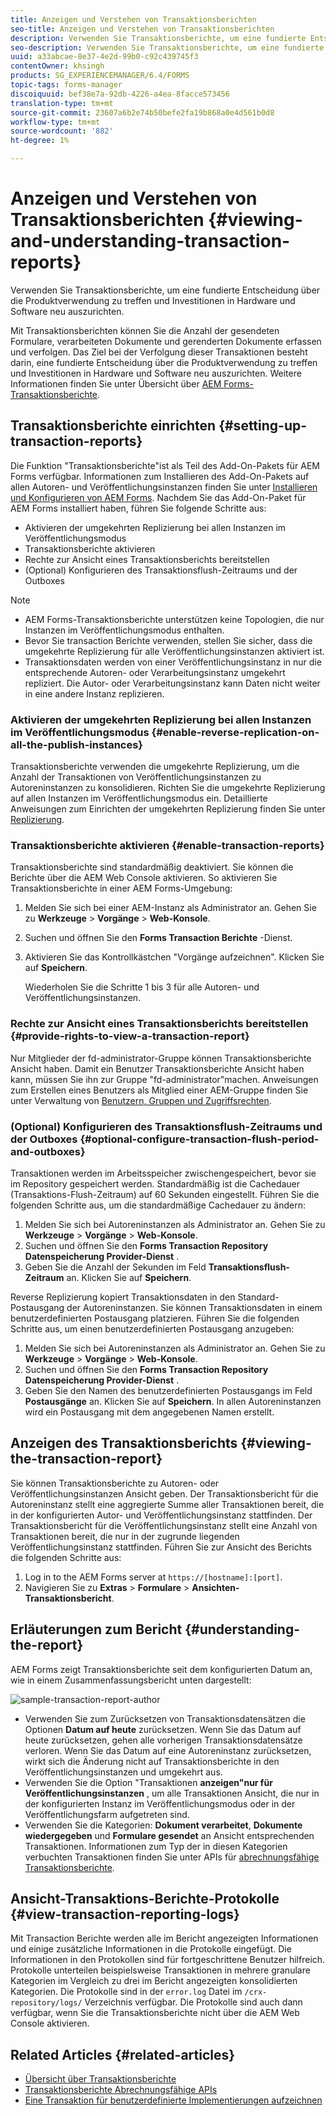 ```yaml
---
title: Anzeigen und Verstehen von Transaktionsberichten
seo-title: Anzeigen und Verstehen von Transaktionsberichten
description: Verwenden Sie Transaktionsberichte, um eine fundierte Entscheidung über die Produktverwendung zu treffen und Investitionen in Hardware und Software neu auszurichten.
seo-description: Verwenden Sie Transaktionsberichte, um eine fundierte Entscheidung über die Produktverwendung zu treffen und Investitionen in Hardware und Software neu auszurichten.
uuid: a33abcae-8e37-4e2d-99b0-c92c439745f3
contentOwner: khsingh
products: SG_EXPERIENCEMANAGER/6.4/FORMS
topic-tags: forms-manager
discoiquuid: bef38e7a-92db-4226-a4ea-8facce573456
translation-type: tm+mt
source-git-commit: 23607a6b2e74b50befe2fa19b868a0e4d561b0d8
workflow-type: tm+mt
source-wordcount: '882'
ht-degree: 1%

---
```



# Anzeigen und Verstehen von Transaktionsberichten {#viewing-and-understanding-transaction-reports}

Verwenden Sie Transaktionsberichte, um eine fundierte Entscheidung über die Produktverwendung zu treffen und Investitionen in Hardware und Software neu auszurichten.

Mit Transaktionsberichten können Sie die Anzahl der gesendeten Formulare, verarbeiteten Dokumente und gerenderten Dokumente erfassen und verfolgen. Das Ziel bei der Verfolgung dieser Transaktionen besteht darin, eine fundierte Entscheidung über die Produktverwendung zu treffen und Investitionen in Hardware und Software neu auszurichten. Weitere Informationen finden Sie unter Übersicht über [AEM Forms-Transaktionsberichte](/help/forms/using/transaction-reports-overview.md).

## Transaktionsberichte einrichten  {#setting-up-transaction-reports}

Die Funktion &quot;Transaktionsberichte&quot;ist als Teil des Add-On-Pakets für AEM Forms verfügbar. Informationen zum Installieren des Add-On-Pakets auf allen Autoren- und Veröffentlichungsinstanzen finden Sie unter [Installieren und Konfigurieren von AEM Forms](https://helpx.adobe.com/de/experience-manager/6-4/forms/using/installing-configuring-aem-forms-osgi.html). Nachdem Sie das Add-On-Paket für AEM Forms installiert haben, führen Sie folgende Schritte aus:

* Aktivieren der umgekehrten Replizierung bei allen Instanzen im Veröffentlichungsmodus
* Transaktionsberichte aktivieren
* Rechte zur Ansicht eines Transaktionsberichts bereitstellen
* (Optional) Konfigurieren des Transaktionsflush-Zeitraums und der Outboxes

>[!NOTE]
>
>* AEM Forms-Transaktionsberichte unterstützen keine Topologien, die nur Instanzen im Veröffentlichungsmodus enthalten.
>* Bevor Sie transaction Berichte verwenden, stellen Sie sicher, dass die umgekehrte Replizierung für alle Veröffentlichungsinstanzen aktiviert ist.
>* Transaktionsdaten werden von einer Veröffentlichungsinstanz in nur die entsprechende Autoren- oder Verarbeitungsinstanz umgekehrt repliziert. Die Autor- oder Verarbeitungsinstanz kann Daten nicht weiter in eine andere Instanz replizieren.
>



### Aktivieren der umgekehrten Replizierung bei allen Instanzen im Veröffentlichungsmodus {#enable-reverse-replication-on-all-the-publish-instances}

Transaktionsberichte verwenden die umgekehrte Replizierung, um die Anzahl der Transaktionen von Veröffentlichungsinstanzen zu Autoreninstanzen zu konsolidieren. Richten Sie die umgekehrte Replizierung auf allen Instanzen im Veröffentlichungsmodus ein. Detaillierte Anweisungen zum Einrichten der umgekehrten Replizierung finden Sie unter [Replizierung](/help/sites-deploying/replication.md).

### Transaktionsberichte aktivieren {#enable-transaction-reports}

Transaktionsberichte sind standardmäßig deaktiviert. Sie können die Berichte über die AEM Web Console aktivieren. So aktivieren Sie Transaktionsberichte in einer AEM Forms-Umgebung:

1. Melden Sie sich bei einer AEM-Instanz als Administrator an. Gehen Sie zu **Werkzeuge** > **Vorgänge** > **Web-Konsole**.
1. Suchen und öffnen Sie den **Forms Transaction Berichte** -Dienst.
1. Aktivieren Sie das Kontrollkästchen &quot;Vorgänge aufzeichnen&quot;. Klicken Sie auf **Speichern**.

   Wiederholen Sie die Schritte 1 bis 3 für alle Autoren- und Veröffentlichungsinstanzen.

### Rechte zur Ansicht eines Transaktionsberichts bereitstellen {#provide-rights-to-view-a-transaction-report}

Nur Mitglieder der fd-administrator-Gruppe können Transaktionsberichte Ansicht haben. Damit ein Benutzer Transaktionsberichte Ansicht haben kann, müssen Sie ihn zur Gruppe &quot;fd-administrator&quot;machen. Anweisungen zum Erstellen eines Benutzers als Mitglied einer AEM-Gruppe finden Sie unter Verwaltung von [Benutzern, Gruppen und Zugriffsrechten](/help/sites-administering/user-group-ac-admin.md).

### (Optional) Konfigurieren des Transaktionsflush-Zeitraums und der Outboxes {#optional-configure-transaction-flush-period-and-outboxes}

Transaktionen werden im Arbeitsspeicher zwischengespeichert, bevor sie im Repository gespeichert werden. Standardmäßig ist die Cachedauer (Transaktions-Flush-Zeitraum) auf 60 Sekunden eingestellt. Führen Sie die folgenden Schritte aus, um die standardmäßige Cachedauer zu ändern:

1. Melden Sie sich bei Autoreninstanzen als Administrator an. Gehen Sie zu **Werkzeuge** > **Vorgänge** > **Web-Konsole**.
1. Suchen und öffnen Sie den **Forms Transaction Repository Datenspeicherung Provider-Dienst** .
1. Geben Sie die Anzahl der Sekunden im Feld **Transaktionsflush-Zeitraum** an. Klicken Sie auf **Speichern**.

Reverse Replizierung kopiert Transaktionsdaten in den Standard-Postausgang der Autoreninstanzen. Sie können Transaktionsdaten in einem benutzerdefinierten Postausgang platzieren. Führen Sie die folgenden Schritte aus, um einen benutzerdefinierten Postausgang anzugeben:

1. Melden Sie sich bei Autoreninstanzen als Administrator an. Gehen Sie zu **Werkzeuge** > **Vorgänge** > **Web-Konsole**.
1. Suchen und öffnen Sie den **Forms Transaction Repository Datenspeicherung Provider-Dienst** .
1. Geben Sie den Namen des benutzerdefinierten Postausgangs im Feld **Postausgänge** an. Klicken Sie auf **Speichern**. In allen Autoreninstanzen wird ein Postausgang mit dem angegebenen Namen erstellt.

## Anzeigen des Transaktionsberichts {#viewing-the-transaction-report}

Sie können Transaktionsberichte zu Autoren- oder Veröffentlichungsinstanzen Ansicht geben. Der Transaktionsbericht für die Autoreninstanz stellt eine aggregierte Summe aller Transaktionen bereit, die in der konfigurierten Autor- und Veröffentlichungsinstanz stattfinden. Der Transaktionsbericht für die Veröffentlichungsinstanz stellt eine Anzahl von Transaktionen bereit, die nur in der zugrunde liegenden Veröffentlichungsinstanz stattfinden. Führen Sie zur Ansicht des Berichts die folgenden Schritte aus:

1. Log in to the AEM Forms server at `https://[hostname]:[port]`.
1. Navigieren Sie zu **Extras** > **Formulare** > **Ansichten-Transaktionsbericht**.

## Erläuterungen zum Bericht {#understanding-the-report}

AEM Forms zeigt Transaktionsberichte seit dem konfigurierten Datum an, wie in einem Zusammenfassungsbericht unten dargestellt:

![sample-transaction-report-author](assets/sample-transaction-report-author.png)

* Verwenden Sie zum Zurücksetzen von Transaktionsdatensätzen die Optionen **Datum auf heute** zurücksetzen. Wenn Sie das Datum auf heute zurücksetzen, gehen alle vorherigen Transaktionsdatensätze verloren. Wenn Sie das Datum auf eine Autoreninstanz zurücksetzen, wirkt sich die Änderung nicht auf Transaktionsberichte in den Veröffentlichungsinstanzen und umgekehrt aus.
* Verwenden Sie die Option &quot;Transaktionen **anzeigen&quot;nur für Veröffentlichungsinstanzen** , um alle Transaktionen Ansicht, die nur in der konfigurierten Instanz im Veröffentlichungsmodus oder in der Veröffentlichungsfarm aufgetreten sind.
* Verwenden Sie die Kategorien: **Dokument verarbeitet**, **Dokumente wiedergegeben** und **Formulare gesendet** an Ansicht entsprechenden Transaktionen. Informationen zum Typ der in diesen Kategorien verbuchten Transaktionen finden Sie unter APIs für [abrechnungsfähige Transaktionsberichte](/help/forms/using/transaction-reports-billable-apis.md).

## Ansicht-Transaktions-Berichte-Protokolle {#view-transaction-reporting-logs}

Mit Transaction Berichte werden alle im Bericht angezeigten Informationen und einige zusätzliche Informationen in die Protokolle eingefügt. Die Informationen in den Protokollen sind für fortgeschrittene Benutzer hilfreich. Protokolle unterteilen beispielsweise Transaktionen in mehrere granulare Kategorien im Vergleich zu drei im Bericht angezeigten konsolidierten Kategorien. Die Protokolle sind in der `error.log` Datei im `/crx-repository/logs/` Verzeichnis verfügbar. Die Protokolle sind auch dann verfügbar, wenn Sie die Transaktionsberichte nicht über die AEM Web Console aktivieren.

## Related Articles {#related-articles}

* [Übersicht über Transaktionsberichte](/help/forms/using/transaction-reports-overview.md)
* [Transaktionsberichte Abrechnungsfähige APIs](/help/forms/using/transaction-reports-billable-apis.md)
* [Eine Transaktion für benutzerdefinierte Implementierungen aufzeichnen](/help/forms/using/record-transaction-custom-implementation.md)

